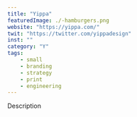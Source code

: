 ```yaml
---
title: "Yippa"
featuredImage: ./-hamburgers.png
website: "https://yippa.com/"
twit: "https://twitter.com/yippadesign"
inst: ""
category: "Y"
tags:
    - small
    - branding
    - strategy
    - print
    - engineering
---
```


Description
